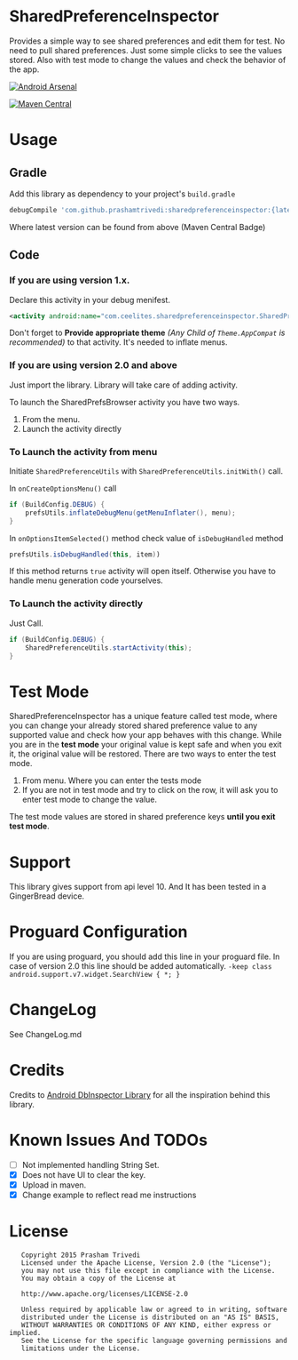 # SharedPreferenceInspector
Provides a simple way to see shared preferences and edit them for test. No need to pull shared preferences. Just some simple clicks to see the values stored. Also with test mode to change the values and check the behavior of the app.

[![Android Arsenal](https://img.shields.io/badge/Android%20Arsenal-SharedPreferenceInspector-brightgreen.svg?style=flat)](https://android-arsenal.com/details/1/1447)


[![Maven Central](https://maven-badges.herokuapp.com/maven-central/com.github.prashamtrivedi/sharedpreferenceinspector/badge.svg)](https://maven-badges.herokuapp.com/maven-central/com.github.prashamtrivedi/sharedpreferenceinspector)

# Usage

## Gradle
Add this library as dependency to your project's ```build.gradle```

```groovy
debugCompile 'com.github.prashamtrivedi:sharedpreferenceinspector:{latestVersion}'
```
Where latest version can be found from above (Maven Central Badge)

## Code
### If you are using version 1.x.
Declare this activity in your debug menifest.

```xml
<activity android:name="com.ceelites.sharedpreferenceinspector.SharedPrefsBrowser"/>
```
Don't forget to **Provide appropriate theme** *(Any Child of `Theme.AppCompat` is recommended)* to that activity. It's needed to inflate menus.

### If you are using version 2.0 and above

Just import the library. Library will take care of adding activity.

To launch the SharedPrefsBrowser activity you have two ways.

1. From the menu.
2. Launch the activity directly 
 
### To Launch the activity from menu
Initiate `SharedPreferenceUtils` with `SharedPreferenceUtils.initWith()` call.

In `onCreateOptionsMenu()` call 
```java
if (BuildConfig.DEBUG) {
	prefsUtils.inflateDebugMenu(getMenuInflater(), menu);
}
```

In `onOptionsItemSelected()` method check value of `isDebugHandled` method 
```java
prefsUtils.isDebugHandled(this, item)) 
```
If this method returns `true` activity will open itself. Otherwise you have to handle menu generation code yourselves.

### To Launch the activity directly
Just Call.
```java
if (BuildConfig.DEBUG) {
	SharedPreferenceUtils.startActivity(this);
}
```

# Test Mode
SharedPreferenceInspector has a unique feature called test mode, where you can change your already stored shared preference value to any supported value and check how your app behaves with this change. While you are in the **test mode** your original value is kept safe and when you exit it, the original value will be restored. There are two ways to enter the test mode.

1. From menu. Where you can enter the tests mode
2. If you are not in test mode and try to click on the row, it will ask you to enter test mode to change the value.

The test mode values are stored in shared preference keys **until you exit test mode**.

# Support
This library gives support from api level 10. And It has been tested in a GingerBread device.

# Proguard Configuration
If you are using proguard, you should add this line in your proguard file. In case of version 2.0 this line should be added automatically.
`-keep class android.support.v7.widget.SearchView { *; }`

# ChangeLog
See ChangeLog.md

# Credits
Credits to [Android DbInspector Library](https://github.com/infinum/android_dbinspector) for all the inspiration behind this library.

# Known Issues And TODOs

- [ ] Not implemented handling String Set.
- [x] Does not have UI to clear the key.
- [x] Upload in maven.
- [x] Change example to reflect read me instructions

# License
	   Copyright 2015 Prasham Trivedi
	   Licensed under the Apache License, Version 2.0 (the "License");
	   you may not use this file except in compliance with the License.
	   You may obtain a copy of the License at

       http://www.apache.org/licenses/LICENSE-2.0

	   Unless required by applicable law or agreed to in writing, software
	   distributed under the License is distributed on an "AS IS" BASIS,
	   WITHOUT WARRANTIES OR CONDITIONS OF ANY KIND, either express or implied.
	   See the License for the specific language governing permissions and
	   limitations under the License.



